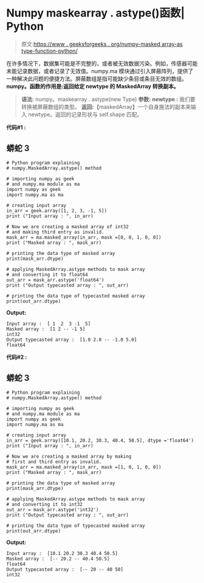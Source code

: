 # Numpy maskearray . astype()函数| Python

> 原文:[https://www . geeksforgeeks . org/numpy-masked array-as type-function-python/](https://www.geeksforgeeks.org/numpy-maskedarray-astype-function-python/)

在许多情况下，数据集可能是不完整的，或者被无效数据污染。例如，传感器可能未能记录数据，或者记录了无效值。numpy.ma 模块通过引入屏蔽阵列，提供了一种解决此问题的便捷方法。屏蔽数组是指可能缺少条目或条目无效的数组。
**numpy。函数的作用是:返回给定 newtype 的 MaskedArray 转换副本。** 

> **语法:** numpy。maskearray . astype(new Type)
> **参数:**
> **newtype :** 我们要转换被屏蔽数组的类型。
> **返回:**【maskedArray】一个自身施法的副本来输入 newtype。返回的记录形状与 self.shape 匹配。

**代码#1 :**

## 蟒蛇 3

```
# Python program explaining
# numpy.MaskedArray.astype() method

# importing numpy as geek
# and numpy.ma module as ma
import numpy as geek
import numpy.ma as ma

# creating input array
in_arr = geek.array([1, 2, 3, -1, 5])
print ("Input array : ", in_arr)

# Now we are creating a masked array of int32
# and making third entry as invalid.
mask_arr = ma.masked_array(in_arr, mask =[0, 0, 1, 0, 0])
print ("Masked array : ", mask_arr)

# printing the data type of masked array
print(mask_arr.dtype)

# applying MaskedArray.astype methods to mask array
# and converting it to float64
out_arr = mask_arr.astype('float64')
print ("Output typecasted array : ", out_arr)

# printing the data type of typecasted masked array
print(out_arr.dtype)
```

**Output:** 

```
Input array :  [ 1  2  3 -1  5]
Masked array :  [1 2 -- -1 5]
int32
Output typecasted array :  [1.0 2.0 -- -1.0 5.0]
float64
```

**代码#2 :**

## 蟒蛇 3

```
# Python program explaining
# numpy.MaskedArray.astype() method

# importing numpy as geek
# and numpy.ma module as ma
import numpy as geek
import numpy.ma as ma

# creating input array
in_arr = geek.array([10.1, 20.2, 30.3, 40.4, 50.5], dtype ='float64')
print ("Input array : ", in_arr)

# Now we are creating a masked array by making
# first and third entry as invalid.
mask_arr = ma.masked_array(in_arr, mask =[1, 0, 1, 0, 0])
print ("Masked array : ", mask_arr)

# printing the data type of masked array
print(mask_arr.dtype)

# applying MaskedArray.astype methods to mask array
# and converting it to int32
out_arr = mask_arr.astype('int32')
print ("Output typecasted array : ", out_arr)

# printing the data type of typecasted masked array
print(out_arr.dtype)
```

**Output:** 

```
Input array :  [10.1 20.2 30.3 40.4 50.5]
Masked array :  [-- 20.2 -- 40.4 50.5]
float64
Output typecasted array :  [-- 20 -- 40 50]
int32
```